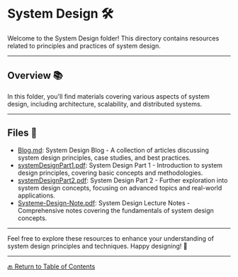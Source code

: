 # System Design 🛠️

Welcome to the System Design folder! This directory contains resources related to principles and practices of system design.

---
## Overview 📚

In this folder, you'll find materials covering various aspects of system design, including architecture, scalability, and distributed systems.

---
## Files 📄

- [Blog.md](Blog.md): System Design Blog - A collection of articles discussing system design principles, case studies, and best practices.
- [systemDesignPart1.pdf](systemDesignPart1.pdf): System Design Part 1 - Introduction to system design principles, covering basic concepts and methodologies.
- [systemDesignPart2.pdf](systemDesignPart2.pdf): System Design Part 2 - Further exploration into system design concepts, focusing on advanced topics and real-world applications.
- [Systeme-Design-Note.pdf](Systeme-Design-Note.pdf): System Design Lecture Notes - Comprehensive notes covering the fundamentals of system design concepts.

---
Feel free to explore these resources to enhance your understanding of system design principles and techniques. Happy designing! 🚀

---

[🔙 Return to Table of Contents](https://kernel-rb.github.io/CSLearningToolkit/)